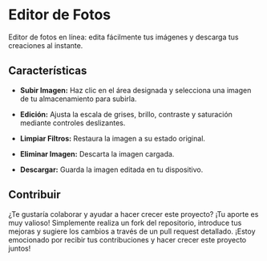 # Editor de Fotos
Editor de fotos en línea: edita fácilmente tus imágenes y descarga tus creaciones al instante.

## Características
- **Subir Imagen:** Haz clic en el área designada y selecciona una imagen de tu almacenamiento para subirla.
  
- **Edición:** Ajusta la escala de grises, brillo, contraste y saturación mediante controles deslizantes.
- **Limpiar Filtros:** Restaura la imagen a su estado original.
- **Eliminar Imagen:** Descarta la imagen cargada.
- **Descargar:** Guarda la imagen editada en tu dispositivo.

## Contribuir
¿Te gustaría colaborar y ayudar a hacer crecer este proyecto? ¡Tu aporte es muy valioso! Simplemente realiza un fork del repositorio, introduce tus mejoras y sugiere los cambios a través de un pull request detallado. ¡Estoy emocionado por recibir tus contribuciones y hacer crecer este proyecto juntos!
